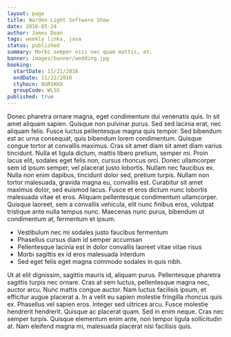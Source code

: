 ```yaml
---
layout: page
title: Warden Light Software Show
date: 2016-05-24
author: James Dean
tags: weekly links, java
status: published
summary: Morbi semper nisi nec quam mattis, at.
banner: images/banner/wedding.jpg
booking:
  startDate: 11/21/2016
  endDate: 11/22/2016
  ctyhocn: BGRSKHX
  groupCode: WLSS
published: true
---
```

Donec pharetra ornare magna, eget condimentum dui venenatis quis. In sit amet aliquam sapien. Quisque non pulvinar purus. Sed sed lacinia erat, nec aliquam felis. Fusce luctus pellentesque magna quis tempor. Sed bibendum est ac urna consequat, quis bibendum lorem condimentum. Quisque congue tortor at convallis maximus.
Cras sit amet diam sit amet diam varius tincidunt. Nulla et ligula dictum, mattis libero pretium, semper mi. Proin lacus elit, sodales eget felis non, cursus rhoncus orci. Donec ullamcorper sem id ipsum semper, vel placerat justo lobortis. Nullam nec faucibus ex. Nulla non enim dapibus, tincidunt dolor sed, pretium turpis. Nullam non tortor malesuada, gravida magna eu, convallis est. Curabitur sit amet maximus dolor, sed euismod lacus. Fusce et eros dictum nunc lobortis malesuada vitae et eros. Aliquam pellentesque condimentum ullamcorper. Quisque laoreet, sem a convallis vehicula, elit nunc finibus eros, volutpat tristique ante nulla tempus nunc. Maecenas nunc purus, bibendum ut condimentum at, fermentum et ipsum.

* Vestibulum nec mi sodales justo faucibus fermentum
* Phasellus cursus diam id semper accumsan
* Pellentesque lacinia est in dolor convallis laoreet vitae vitae risus
* Morbi sagittis ex id eros malesuada interdum
* Sed eget felis eget magna commodo sodales in quis nibh.

Ut at elit dignissim, sagittis mauris id, aliquam purus. Pellentesque pharetra sagittis turpis nec ornare. Cras at sem luctus, pellentesque magna nec, auctor arcu. Nunc mattis congue auctor. Nam luctus facilisis ipsum, et efficitur augue placerat a. In a velit eu sapien molestie fringilla rhoncus quis ex. Phasellus vel sapien eros. Integer sed ultrices arcu. Fusce molestie hendrerit hendrerit. Quisque ac placerat quam. Sed in enim neque. Cras nec semper turpis. Quisque elementum enim ante, non tempor ligula sollicitudin at. Nam eleifend magna mi, malesuada placerat nisi facilisis quis.
